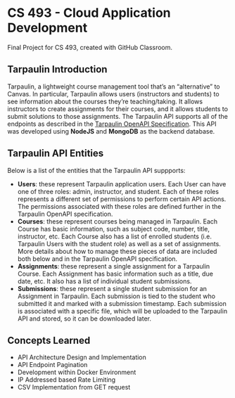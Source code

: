 # CS 493 - Cloud Application Development
Final Project for CS 493, created with GitHub Classroom.

## Tarpaulin Introduction
Tarpaulin, a lightweight course management tool that’s an “alternative” to Canvas.  In particular, Tarpaulin allows users (instructors and students) to see information about the courses they’re teaching/taking.  It allows instructors to create assignments for their courses, and it allows students to submit solutions to those assignments.
The Tarpaulin API supports all of the endpoints as described in the [Tarpaulin OpenAPI Specification](https://gist.github.com/robwhess/ec734c97a98868dbc1776718cd73b203). 
This API was developed using **NodeJS** and **MongoDB** as the backend database. 

## Tarpaulin API Entities
Below is a list of the entities that the Tarpaulin API suppports:
- **Users**: these represent Tarpaulin application users.  Each User can have one of three roles: admin, instructor, and student.  Each of these roles represents a different set of permissions to perform certain API actions.  The permissions associated with these roles are defined further in the Tarpaulin OpenAPI specification.
- **Courses**: these represent courses being managed in Tarpaulin.  Each Course has basic information, such as subject code, number, title, instructor, etc.  Each Course also has a list of enrolled students (i.e. Tarpaulin Users with the student role) as well as a set of assignments.  More details about how to manage these pieces of data are included both below and in the Tarpaulin OpenAPI specification.
- **Assignments**: these represent a single assignment for a Tarpaulin Course.  Each Assignment has basic information such as a title, due date, etc.  It also has a list of individual student submissions.
- **Submissions**: these represent a single student submission for an Assignment in Tarpaulin.  Each submission is tied to the student who submitted it and marked with a submission timestamp.  Each submission is associated with a specific file, which will be uploaded to the Tarpaulin API and stored, so it can be downloaded later.

## Concepts Learned
- API Architecture Design and Implementation
- API Endpoint Pagination
- Development within Docker Environment
- IP Addressed based Rate Limiting
- CSV Implementation from GET request 
